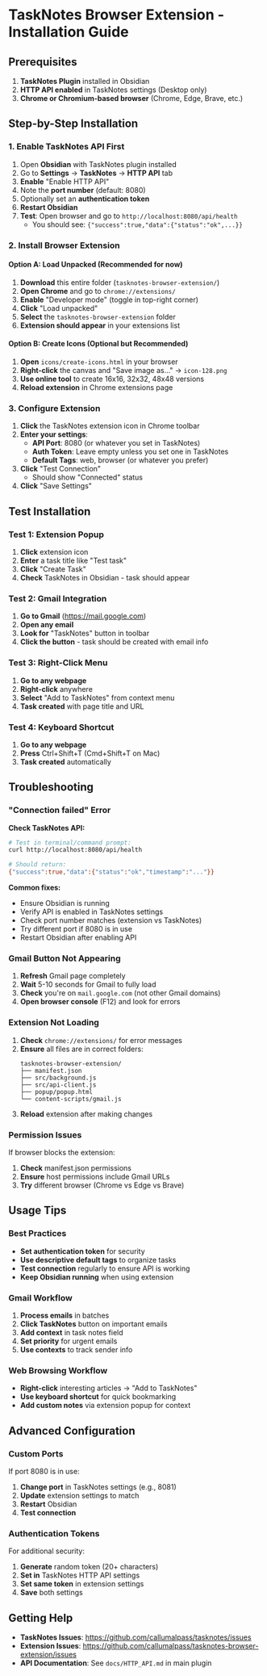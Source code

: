 # TaskNotes Browser Extension - Installation Guide

## Prerequisites

1. **TaskNotes Plugin** installed in Obsidian
2. **HTTP API enabled** in TaskNotes settings (Desktop only)
3. **Chrome or Chromium-based browser** (Chrome, Edge, Brave, etc.)

## Step-by-Step Installation

### 1. Enable TaskNotes API First

1. Open **Obsidian** with TaskNotes plugin installed
2. Go to **Settings** → **TaskNotes** → **HTTP API** tab
3. **Enable** "Enable HTTP API"
4. Note the **port number** (default: 8080)
5. Optionally set an **authentication token**
6. **Restart Obsidian**
7. **Test**: Open browser and go to `http://localhost:8080/api/health`
   - You should see: `{"success":true,"data":{"status":"ok",...}}`

### 2. Install Browser Extension

#### Option A: Load Unpacked (Recommended for now)

1. **Download** this entire folder (`tasknotes-browser-extension/`)
2. **Open Chrome** and go to `chrome://extensions/`
3. **Enable** "Developer mode" (toggle in top-right corner)
4. **Click** "Load unpacked"
5. **Select** the `tasknotes-browser-extension` folder
6. **Extension should appear** in your extensions list

#### Option B: Create Icons (Optional but Recommended)

1. **Open** `icons/create-icons.html` in your browser
2. **Right-click** the canvas and "Save image as..." → `icon-128.png`
3. **Use online tool** to create 16x16, 32x32, 48x48 versions
4. **Reload extension** in Chrome extensions page

### 3. Configure Extension

1. **Click** the TaskNotes extension icon in Chrome toolbar
2. **Enter your settings**:
   - **API Port**: 8080 (or whatever you set in TaskNotes)
   - **Auth Token**: Leave empty unless you set one in TaskNotes
   - **Default Tags**: web, browser (or whatever you prefer)
3. **Click** "Test Connection"
   - Should show "Connected" status
4. **Click** "Save Settings"

## Test Installation

### Test 1: Extension Popup
1. **Click** extension icon
2. **Enter** a task title like "Test task"
3. **Click** "Create Task"
4. **Check** TaskNotes in Obsidian - task should appear

### Test 2: Gmail Integration
1. **Go to Gmail** (https://mail.google.com)
2. **Open any email**
3. **Look for** "TaskNotes" button in toolbar
4. **Click the button** - task should be created with email info

### Test 3: Right-Click Menu
1. **Go to any webpage**
2. **Right-click** anywhere
3. **Select** "Add to TaskNotes" from context menu
4. **Task created** with page title and URL

### Test 4: Keyboard Shortcut
1. **Go to any webpage**
2. **Press** Ctrl+Shift+T (Cmd+Shift+T on Mac)
3. **Task created** automatically

## Troubleshooting

### "Connection failed" Error

**Check TaskNotes API:**
```bash
# Test in terminal/command prompt:
curl http://localhost:8080/api/health

# Should return:
{"success":true,"data":{"status":"ok","timestamp":"..."}}
```

**Common fixes:**
- Ensure Obsidian is running
- Verify API is enabled in TaskNotes settings
- Check port number matches (extension vs TaskNotes)
- Try different port if 8080 is in use
- Restart Obsidian after enabling API

### Gmail Button Not Appearing

1. **Refresh** Gmail page completely
2. **Wait** 5-10 seconds for Gmail to fully load
3. **Check** you're on `mail.google.com` (not other Gmail domains)
4. **Open browser console** (F12) and look for errors

### Extension Not Loading

1. **Check** `chrome://extensions/` for error messages
2. **Ensure** all files are in correct folders:
   ```
   tasknotes-browser-extension/
   ├── manifest.json
   ├── src/background.js
   ├── src/api-client.js
   ├── popup/popup.html
   └── content-scripts/gmail.js
   ```
3. **Reload** extension after making changes

### Permission Issues

If browser blocks the extension:
1. **Check** manifest.json permissions
2. **Ensure** host permissions include Gmail URLs
3. **Try** different browser (Chrome vs Edge vs Brave)

## Usage Tips

### Best Practices
- **Set authentication token** for security
- **Use descriptive default tags** to organize tasks
- **Test connection** regularly to ensure API is working
- **Keep Obsidian running** when using extension

### Gmail Workflow
1. **Process emails** in batches
2. **Click TaskNotes** button on important emails
3. **Add context** in task notes field
4. **Set priority** for urgent emails
5. **Use contexts** to track sender info

### Web Browsing Workflow
- **Right-click** interesting articles → "Add to TaskNotes"  
- **Use keyboard shortcut** for quick bookmarking
- **Add custom notes** via extension popup for context

## Advanced Configuration

### Custom Ports
If port 8080 is in use:
1. **Change port** in TaskNotes settings (e.g., 8081)
2. **Update** extension settings to match
3. **Restart** Obsidian
4. **Test connection**

### Authentication Tokens
For additional security:
1. **Generate** random token (20+ characters)
2. **Set in** TaskNotes HTTP API settings
3. **Set same token** in extension settings
4. **Save** both settings

## Getting Help

- **TaskNotes Issues**: https://github.com/callumalpass/tasknotes/issues
- **Extension Issues**: https://github.com/callumalpass/tasknotes-browser-extension/issues
- **API Documentation**: See `docs/HTTP_API.md` in main plugin